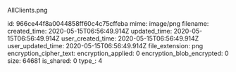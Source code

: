 AllClients.png

id: 966ce44f8a0044858ff60c4c75cffeba
mime: image/png
filename: 
created_time: 2020-05-15T06:56:49.914Z
updated_time: 2020-05-15T06:56:49.914Z
user_created_time: 2020-05-15T06:56:49.914Z
user_updated_time: 2020-05-15T06:56:49.914Z
file_extension: png
encryption_cipher_text: 
encryption_applied: 0
encryption_blob_encrypted: 0
size: 64681
is_shared: 0
type_: 4